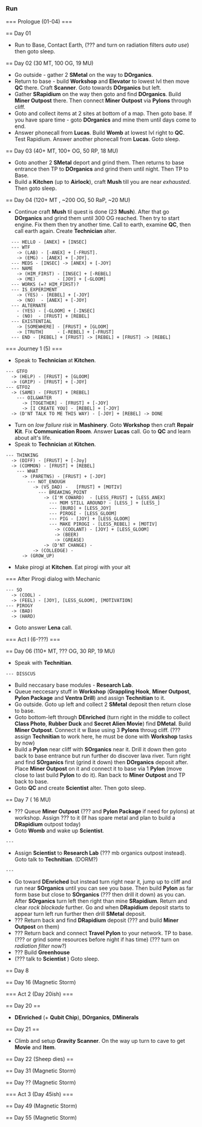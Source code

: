 ### Run
=== Prologue (01-04) === 

== Day 01
- Run to Base, Contact Earth, (??? and turn on radiation filters _auto use_) then goto sleep.

== Day 02 (30 MT, 100 OG, 19 MU)
- Go outside - gather 2 __SMetal__ on the way to __DOrganics__.
- Return to base - build __Workshop__ and __Elevator__ to lowest lvl then move __QC__ there.  Craft __Scanner__. Goto towards __DOrganics__ but left.
- Gather __SRapidium__ on the way then goto and find __DOrganics__. Build __Miner Outpost__ there. Then connect __Miner Outpost__ via __Pylons__ through cliff.
- Goto and collect items at 2 sites at bottom of a map. Then goto base. If you have spare time - goto __DOrganics__ and mine them until days come to end.
- Answer phonecall from __Lucas__. Build __Womb__ at lowest lvl right to __QC__. Test Rapidium. Answer another phonecall from __Lucas__. Goto sleep.

== Day 03 (40+ MT, 100+ OG, 50 RP, 18 MU)
- Goto another 2 __SMetal__ deport and grind them. Then returns to base entrance then TP to __DOrganics__ and grind them until night. Then TP to Base.
- Build a __Kitchen__ (up to __Airlock__), craft __Mush__ till you are near _exhausted_. Then goto sleep.

== Day 04 (120+ MT , ~200 OG, 50 RaP, ~20 MU)
- Continue craft __Mush__ til quest is done (23 __Mush__). After that go __DOrganics__ and grind them until 300 OG reached. Then try to start engine. Fix them then try another time. Call to earth, examine __QC__, then call earth again. Create __Technician__ alter.

```
  --- HELLO - [ANEX] + [INSEC]
  --- WTF
    -> (LAB) - [-ANEX] + [-FRUST].
    -> (EMG) - [ANEX] + [-JOY].
  --- MEDS - [INSEC] -> [ANEX] + [-JOY]
  --- NAME
    -> (HIM_FIRST) - [INSEC] + [-REBEL]
    -> (ME)        - [JOY] + [-GLOOM]
  --- WORKS (=? HIM_FIRST)? 
  --- IS_EXPERIMENT
    -> (YES) - [REBEL] + [-JOY]
    -> (NO)  - [ANEX] + [-JOY]
  --- ALTERNATE
    - (YES) - [-GLOOM] + [-INSEC]
    - (NO)  - [FRUST] + [REBEL]
  --- EXISTENTIAL
    -> [SOMEWHERE] - [FRUST] + [GLOOM]
    -> [TRUTH]     - [-REBEL] + [-FRUST]
  --- END - [REBEL] + [FRUST] -> [REBEL] + [FRUST] -> [REBEL]
```

=== Journey 1 (5) ===
- Speak to __Technician__ at __Kitchen__.

```
--- GTFO
  -> (HELP) - [FRUST] + [GLOOM]
  -> (GRIP) - [FRUST] + [-JOY]
--- GTFO2
  -> (SAME) - [FRUST] + [REBEL]
    --- OIL&WATER
      -> [TOGETHER] - [FRUST] + [-JOY]
      -> [I CREATE YOU] - [REBEL] + [-JOY]
  -> (D'NT TALK TO ME THIS WAY) - [-JOY] + [REBEL] -> DONE
```

- Turn on _low failure risk_ in __Mashinery__. Goto __Workshop__ then craft __Repair Kit__. Fix __Communication Room__. Answer __Lucas__ call. Go to __QC__ and learn about alt's life.
- Speak to __Technician__ at __Kitchen__.

```
--- THINKING
  -> (DIFF) - [FRUST] + [-Joy]
  -> (COMMON) - [FRUST] + [REBEL]
    --- WHAT
      -> (PARETNS) - [FRUST] + [-JOY]
        --- NOT_ENOUGH
          -> (VS_DAD) -   [FRUST] + [MOTIV]
            --- BREAKING_POINT
              -> (I'M COWARD)  - [LESS_FRUST] + [LESS_ANEX]
                --- MOM STILL AROUND? - [LESS_] + [LESS_]
                --- [BURD] + [LESS_JOY]
                --- PIROGI - [LESS_GLOOM]
                --- PIG - [JOY] + [LESS_GLOOM]
                --- MAKE PIROGI - [LESS_REBEL] + [MOTIV]
                  -> (COOLANT) - [JOY] + [LESS_GLOOM]
                  -> (BEER)
                  -> (GREASE)
              -> (D'NT CHANGE) -
          -> (COLLEDGE) - 
      -> (GROW_UP)

```

- Make pirogi at __Kitchen__. Eat pirogi with your alt

=== After Pirogi dialog with Mechanic 
```
--- SO
  -> (COOL) - 
  -> (FEEL) - [JOY], [LESS_GLOOM], [MOTIVATION]
--- PIROGY
  -> (BAD)
  -> (HARD)
```
  
- Goto answer __Lena__ call.

=== Act I (6-???) ===

== Day 06 (110+ MT, ??? OG, 30 RP, 19 MU)
- Speak with __Technitian__.

```
--- DISSCUS

```
- Build neccasary base modules - __Research Lab__.
- Queue neccesary stuff in __Workshop__ (__Grappling Hook__, __Miner Outpost__, __Pylon Package__  and __Ventra Drill__) and assign __Technitian__ to it.
- Go outside. Goto up left and collect 2 __SMetal__ deposit then return close to base.
- Goto bottom-left through __DEnriched__ (turn right in the middle to collect  __Class Photo__, __Rubber Duck__ and __Secret Alien Movie__) find __DMetal__. Build __Miner Outpost__. Connect it w Base using 3 __Pylons__ throug cliff. (??? assign __Technitian__ to work here, he must be done with __Workshop__ tasks by now)
- Build a __Pylon__ near cliff with __SOrganics__ near it. Drill it down then goto back to base entrance but run further do discover lava river. Turn right and find __SOrganics__ first (grind it down) then __DOrganics__ deposit after. Place __Miner Outpost__ on it and connect it to base via 1 __Pylon__ (move close to last build __Pylon__ to do it). Ran back to __Miner Outpost__ and TP back to base.
- Goto __QC__ and create __Scientist__ alter. Then goto sleep.

== Day 7 ( 16 MU)
- ??? Queue __Miner Outpost__ (??? and __Pylon Package__ if need for pylons) at workshop. Assign ??? to it (If has spare metal and plan to build a __DRapidium__ outpost today)
- Goto __Womb__ and wake up __Scientist__.  

```
--- 

```

- Assign __Scientist__ to __Research Lab__ (??? mb organics outpost instead). Goto talk to __Technitian__. (DORM?)

```
---

```

- Go toward __DEnriched__ but instead turn right near it, jump up to cliff and run near __SOrganics__ until you can see you base. Then build __Pylon__ as far form base but close to __SOrganics__ (??? then drill it down) as you can. After __SOrganics__ turn left then right than mine __SRapidium__. Return and clear _rock blockade_ further. Go and when __DRapidium__ deposit starts to appear turn left run further then drill __SMetal__ deposit.
- ??? Return back and find __DRapidium__ deposit (??? and build __Miner Outpost__ on them)
- ??? Return back and connect __Travel Pylon__ to your network. TP to base. (??? or grind some resources before night if has time) (??? turn on _radiation filter_ now?)
- ??? Build __Greenhouse__
- (??? talk to __Scientist__ ) Goto sleep.

== Day 8

== Day 16 (Magnetic Storm)

=== Act 2 (Day 20ish) ===

== Day 20 ==
- __DEnriched__ (+ __Qubit Chip__), __DOrganics__, __DMinerals__

== Day 21 ==
- Climb and setup __Gravity Scanner__. On the way up turn to cave to get __Movie__ and __Item__.

== Day 22 (Sheep dies) ==

== Day 31 (Magnetic Storm)

== Day ?? (Magnetic Storm)

=== Act 3 (Day 45ish) ===

== Day 49 (Magnetic Storm)

== Day 55 (Magnetic Storm)



